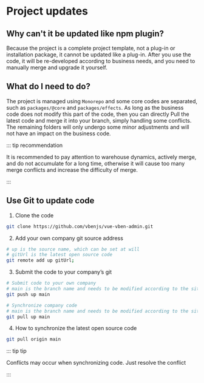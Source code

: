 # Project updates

## Why can't it be updated like npm plugin?

Because the project is a complete project template, not a plug-in or installation package, it cannot be updated like a plug-in. After you use the code, it will be re-developed according to business needs, and you need to manually merge and upgrade it yourself.

## What do I need to do?

The project is managed using `Monorepo` and some core codes are separated, such as `packages/@core` and `packages/effects`. As long as the business code does not modify this part of the code, then you can directly Pull the latest code and merge it into your branch, simply handling some conflicts. The remaining folders will only undergo some minor adjustments and will not have an impact on the business code.

::: tip recommendation

It is recommended to pay attention to warehouse dynamics, actively merge, and do not accumulate for a long time, otherwise it will cause too many merge conflicts and increase the difficulty of merge.

:::

## Use Git to update code

1. Clone the code

```bash
git clone https://github.com/vbenjs/vue-vben-admin.git
```

2. Add your own company git source address

```bash
# up is the source name, which can be set at will
# gitUrl is the latest open source code
git remote add up gitUrl;
```

3. Submit the code to your company’s git

```bash
# Submit code to your own company
# main is the branch name and needs to be modified according to the situation.
git push up main

# Synchronize company code
# main is the branch name and needs to be modified according to the situation.
git pull up main
```

4. How to synchronize the latest open source code

```bash
git pull origin main
```

::: tip tip

Conflicts may occur when synchronizing code. Just resolve the conflict

:::